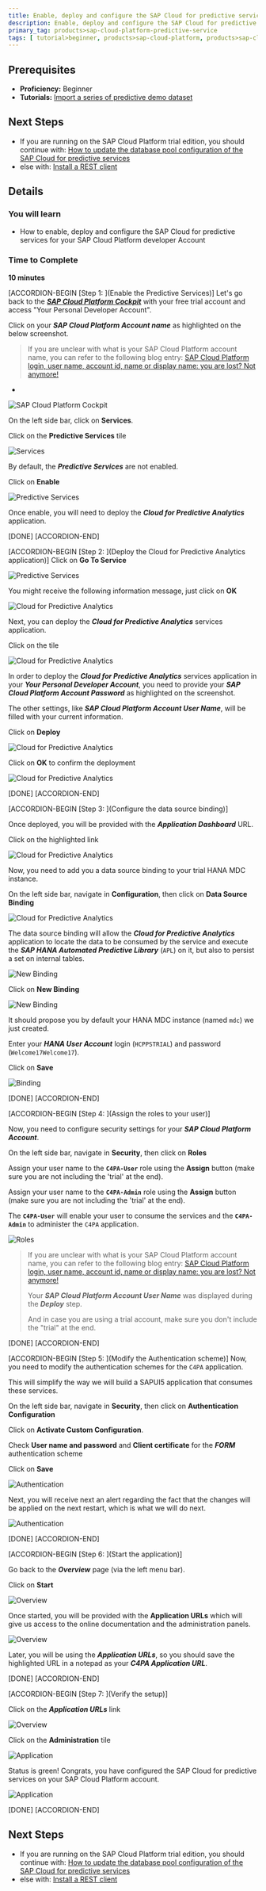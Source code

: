 ```yaml
---
title: Enable, deploy and configure the SAP Cloud for predictive services
description: Enable, deploy and configure the SAP Cloud for predictive services
primary_tag: products>sap-cloud-platform-predictive-service
tags: [ tutorial>beginner, products>sap-cloud-platform, products>sap-cloud-platform-predictive-service]
---
```


## Prerequisites
- **Proficiency:** Beginner
- **Tutorials:** [Import a series of predictive demo dataset](http://www.sap.com/developer/tutorials/hcpps-hana-dataset-import.html)

## Next Steps
- If you are running on the SAP Cloud Platform trial edition, you should continue with:
  [How to update the database pool configuration of the SAP Cloud for predictive services](http://www.sap.com/developer/how-tos/2017/03/hcpps-ps-configure-dbpool.html)
- else with:
  [Install a REST client](http://www.sap.com/developer/tutorials/hcpps-rest-client-install.html)

## Details
### You will learn
- How to enable, deploy and configure the SAP Cloud for predictive services for your SAP Cloud Platform developer Account

### Time to Complete
  **10 minutes**

[ACCORDION-BEGIN [Step 1: ](Enable the Predictive Services)]
Let's go back to the [***SAP Cloud Platform Cockpit***](http://account.hanatrial.ondemand.com/cockpit) with your free trial account and access "Your Personal Developer Account".

Click on your ***SAP Cloud Platform Account name*** as highlighted on the below screenshot.

> If you are unclear with what is your SAP Cloud Platform account name, you can refer to the following blog entry: [SAP Cloud Platform login, user name, account id, name or display name: you are lost? Not anymore!](https://blogs.sap.com/2017/01/31/sap-hana-cloud-platform-trial-login-name-user-name-account-name-account-identifier-you-are-lost-not-anymore/)

-

![SAP Cloud Platform Cockpit](01.png)

On the left side bar, click on **Services**.

Click on the **Predictive Services** tile

![Services](02.png)

By default, the ***Predictive Services*** are not enabled.

Click on **Enable**

![Predictive Services](03.png)

Once enable, you will need to deploy the ***Cloud for Predictive Analytics*** application.

[DONE]
[ACCORDION-END]

[ACCORDION-BEGIN [Step 2: ](Deploy the Cloud for Predictive Analytics application)]
Click on **Go To Service**

![Predictive Services](04.png)

You might receive the following information message, just click on **OK**

![Cloud for Predictive Analytics](05.png)

Next, you can deploy the ***Cloud for Predictive Analytics*** services application.

Click on the tile

![Cloud for Predictive Analytics](06.png)

In order to deploy the ***Cloud for Predictive Analytics*** services application in your ***Your Personal Developer Account***, you  need to provide your ***SAP Cloud Platform Account Password*** as highlighted on the screenshot.

The other settings, like ***SAP Cloud Platform Account User Name***, will be filled with your current information.

Click on **Deploy**

![Cloud for Predictive Analytics](07.png)

Click on **OK** to confirm the deployment

![Cloud for Predictive Analytics](08.png)

[DONE]
[ACCORDION-END]

[ACCORDION-BEGIN [Step 3: ](Configure the data source binding)]

Once deployed, you will be provided with the ***Application Dashboard*** URL.

Click on the highlighted link

![Cloud for Predictive Analytics](09.png)

Now, you need to add you a data source binding to your trial HANA MDC instance.

On the left side bar, navigate in **Configuration**, then click on **Data Source Binding**

![Cloud for Predictive Analytics](10.png)

The data source binding will allow the ***Cloud for Predictive Analytics*** application to locate the data to be consumed by the service and execute the ***SAP HANA Automated Predictive Library*** (`APL`) on it, but also to persist a set on internal tables.

![New Binding](12.png)

Click on **New Binding**

![New Binding](11.png)

It should propose you by default your HANA MDC instance (named `mdc`) we just created.

Enter your ***HANA User Account*** login (`HCPPSTRIAL`) and password (`Welcome17Welcome17`).

Click on **Save**

![Binding](13.png)

[DONE]
[ACCORDION-END]

[ACCORDION-BEGIN [Step 4: ](Assign the roles to your user)]

Now, you need to configure security settings for your ***SAP Cloud Platform Account***.

On the left side bar, navigate in **Security**, then click on **Roles**  

Assign your user name to the **`C4PA-User`** role using the **Assign** button (make sure you are not including the 'trial' at the end).

Assign your user name to the **`C4PA-Admin`** role using the **Assign** button (make sure you are not including the 'trial' at the end).

The **`C4PA-User`** will enable your user to consume the services and the **`C4PA-Admin`** to administer the `C4PA` application.

![Roles](14.png)

> If you are unclear with what is your SAP Cloud Platform account name, you can refer to the following blog entry: [SAP Cloud Platform login, user name, account id, name or display name: you are lost? Not anymore!](https://blogs.sap.com/2017/01/31/sap-hana-cloud-platform-trial-login-name-user-name-account-name-account-identifier-you-are-lost-not-anymore/)
>
> Your ***SAP Cloud Platform Account User Name*** was displayed during the ***Deploy*** step.
>
> And in case you are using a trial account, make sure you don't include the "trial" at the end.

[DONE]
[ACCORDION-END]

[ACCORDION-BEGIN [Step 5: ](Modify the Authentication scheme)]
Now, you need to modify the authentication schemes for the `C4PA` application.

This will simplify the way we will build a SAPUI5 application that consumes these services.

On the left side bar, navigate in **Security**, then click on **Authentication Configuration**

Click on **Activate Custom Configuration**.

Check **User name and password** and **Client certificate** for the ***FORM*** authentication scheme

Click on **Save**

![Authentication](15.png)

Next, you will receive next an alert regarding the fact that the changes will be applied on the next restart, which is what we will do next.

![Authentication](16.png)

[DONE]
[ACCORDION-END]

[ACCORDION-BEGIN [Step 6: ](Start the application)]

Go back to the ***Overview*** page (via the left menu bar).

Click on **Start**

![Overview](17.png)

Once started, you will be provided with the **Application URLs** which will give us access to the online documentation and the administration panels.

![Overview](18.png)

Later, you will be using the ***Application URLs***, so you should save the highlighted URL in a notepad as your ***C4PA Application URL***.

[DONE]
[ACCORDION-END]

[ACCORDION-BEGIN [Step 7: ](Verify the setup)]

Click on the ***Application URLs*** link

![Overview](18.png)

Click on the **Administration** tile

![Application](19.png)

Status is green! Congrats, you have configured the SAP Cloud for predictive services on your SAP Cloud Platform account.

![Application](20.png)   

[DONE]
[ACCORDION-END]

## Next Steps
- If you are running on the SAP Cloud Platform trial edition, you should continue with:
  [How to update the database pool configuration of the SAP Cloud for predictive services](http://www.sap.com/developer/how-tos/2017/03/hcpps-ps-configure-dbpool.html)
- else with:
  [Install a REST client](http://www.sap.com/developer/tutorials/hcpps-rest-client-install.html)
